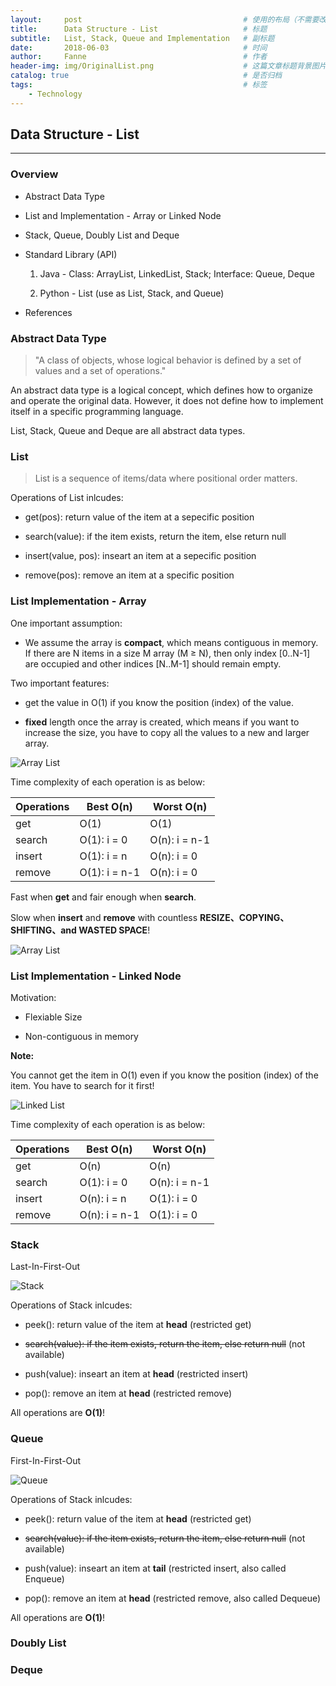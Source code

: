 ```yaml
---
layout:     post   				                    # 使用的布局（不需要改）
title:      Data Structure - List 				    # 标题 
subtitle:   List, Stack, Queue and Implementation   # 副标题
date:       2018-06-03			                    # 时间
author:     Fanne 						            # 作者
header-img: img/OriginalList.png                    # 这篇文章标题背景图片
catalog: true 						                # 是否归档
tags:								                # 标签
    - Technology
---
```


## Data Structure - List 

***

### Overview 

* Abstract Data Type

* List and Implementation - Array or Linked Node

* Stack, Queue, Doubly List and Deque

* Standard Library (API)

    1. Java - Class: ArrayList, LinkedList, Stack; Interface: Queue, Deque
    
    2. Python - List (use as List, Stack, and Queue)

* References



### Abstract Data Type 

> "A class of objects, whose logical behavior is defined by a set of values and a set of operations."

An abstract data type is a logical concept, which defines how to organize and operate the original data. However, it does not define how to implement itself in a specific programming language. 

List, Stack, Queue and Deque are all abstract data types.



### List

> List is a sequence of items/data where positional order matters. 

Operations of List inlcudes: 

* get(pos): return value of the item at a sepecific position

* search(value): if the item exists, return the item, else return null

* insert(value, pos): inseart an item at a sepecific position

* remove(pos): remove an item at a specific position



### List Implementation - Array 

One important assumption: 

* We assume the array is **compact**, which means contiguous in memory. If there are N items in a size M array (M ≥ N), then only index [0..N-1] are occupied and other indices [N..M-1] should remain empty.

Two important features: 

* get the value in O(1) if you know the position (index) of the value. 

* **fixed** length once the array is created, which means if you want to increase the size, you have to copy all the values to a new and larger array.

![Array List](https://FanneYang.github.io/img/ArrayList.png)

Time complexity of each operation is as below: 

| Operations    | Best O(n)     | Worst O(n)    |
| ------------- | ------------- | ------------- |
| get           | O(1)          | O(1)          |
| search        | O(1): i = 0   | O(n): i = n-1 |
| insert        | O(1): i = n   | O(n): i = 0   |
| remove        | O(1): i = n-1 | O(n): i = 0   |

Fast when **get** and fair enough when **search**.

Slow when **insert** and **remove** with countless **RESIZE、COPYING、SHIFTING、and WASTED SPACE**!

![Array List](https://FanneYang.github.io/img/ArrayListOp.png)



### List Implementation - Linked Node 

Motivation:

* Flexiable Size

* Non-contiguous in memory

**Note:** 

You cannot get the item in O(1) even if you know the position (index) of the item. You have to search for it first!

![Linked List](https://FanneYang.github.io/img/LinkedListOp.png)

Time complexity of each operation is as below: 

| Operations    | Best O(n)     | Worst O(n)    |
| ------------- | ------------- | ------------- |
| get           | O(n)          | O(n)          |
| search        | O(1): i = 0   | O(n): i = n-1 |
| insert        | O(n): i = n   | O(1): i = 0   |
| remove        | O(n): i = n-1 | O(1): i = 0   |



### Stack 

Last-In-First-Out

![Stack](https://FanneYang.github.io/img/StackOp.png)

Operations of Stack inlcudes: 

* peek(): return value of the item at **head** (restricted get)

* ~~search(value): if the item exists, return the item, else return null~~ (not available)

* push(value): inseart an item at **head** (restricted insert)

* pop(): remove an item at **head** (restricted remove)

All operations are **O(1)**!



### Queue 

First-In-First-Out

![Queue](https://FanneYang.github.io/img/QueueOp.png)

Operations of Stack inlcudes: 

* peek(): return value of the item at **head** (restricted get)

* ~~search(value): if the item exists, return the item, else return null~~ (not available)

* push(value): inseart an item at **tail** (restricted insert, also called Enqueue)

* pop(): remove an item at **head** (restricted remove, also called Dequeue)

All operations are **O(1)**!



### Doubly List 



### Deque
